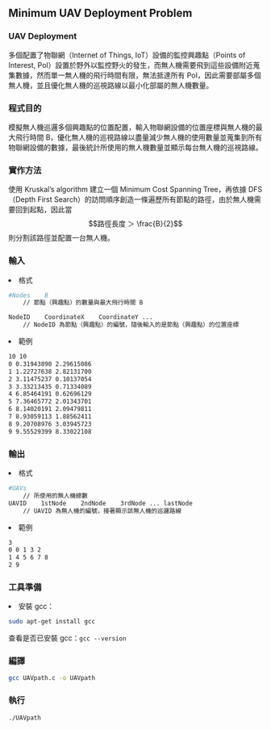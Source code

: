 ## Minimum UAV Deployment Problem
### UAV Deployment
多個配置了物聯網（Internet of Things, IoT）設備的監控興趣點（Points of Interest, PoI）設置於野外以監控野火的發生，而無人機需要飛到這些設備附近蒐集數據，然而單一無人機的飛行時間有限，無法抵達所有 PoI，因此需要部屬多個無人機，並且優化無人機的巡視路線以最小化部屬的無人機數量。

### 程式目的
模擬無人機巡邏多個興趣點的位置配置，輸入物聯網設備的位置座標與無人機的最大飛行時間 B，優化無人機的巡視路線以盡量減少無人機的使用數量並蒐集到所有物聯網設備的數據，最後統計所使用的無人機數量並顯示每台無人機的巡視路線。

### 實作方法
使用 Kruskal’s algorithm 建立一個 Minimum Cost Spanning Tree，再依據 DFS（Depth First Search）的訪問順序創造一條遍歷所有節點的路徑，由於無人機需要回到起點，因此當 $$路徑長度 ＞ \frac{B}{2}$$ 則分割該路徑並配置一台無人機。

### 輸入
<li>格式</li>

```bash
#Nodes    B
    // 節點（興趣點）的數量與最大飛行時間 B

NodeID    CoordinateX    CoordinateY ...
    // NodeID 為節點（興趣點）的編號，隨後輸入的是節點（興趣點）的位置座標
``` 

<li>範例</li>

```bash
10 10
0 0.31943890 2.29615086
1 1.22727638 2.82131700
2 3.11475237 0.10137054
3 3.33213435 0.71334089
4 6.85464191 0.62696129
5 7.36465772 2.01343701
6 8.14020191 2.09479811
7 8.93059113 1.88562411
8 9.20708976 3.03945723
9 9.55529399 8.33022108
```

### 輸出
<li>格式</li>

```bash
#UAVs
    // 所使用的無人機總數
UAVID    1stNode    2ndNode    3rdNode ... lastNode
    // UAVID 為無人機的編號，接著顯示該無人機的巡邏路線
```  
<li>範例</li>

```bash
3 
0 0 1 3 2 
1 4 5 6 7 8 
2 9 
```

### 工具準備
<li>安裝 gcc：</li>

```bash
sudo apt-get install gcc
```
查看是否已安裝 gcc：`gcc --version`

### 編譯
```bash
gcc UAVpath.c -o UAVpath
```

### 執行
```bash
./UAVpath
```
